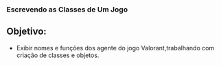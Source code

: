 ### Escrevendo as Classes de Um Jogo
## Objetivo: 
* Exibir nomes e funções dos agente do jogo Valorant,trabalhando com criação de classes e objetos.
